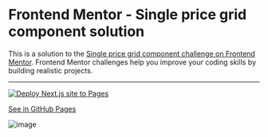 # Frontend Mentor - Single price grid component solution

This is a solution to the [Single price grid component challenge on Frontend Mentor](https://www.frontendmentor.io/challenges/single-price-grid-component-5ce41129d0ff452fec5abbbc). Frontend Mentor challenges help you improve your coding skills by building realistic projects.

---

[![Deploy Next.js site to Pages](https://github.com/OTF31/single-price-grid-component/actions/workflows/nextjs.yml/badge.svg?branch=main)](https://github.com/OTF31/single-price-grid-component/actions/workflows/nextjs.yml)

[See in GitHub Pages](https://OTF31.github.io/single-price-grid-component/)

![image](https://user-images.githubusercontent.com/75378049/221283133-86cbf056-97b0-452f-85d3-644389c9e442.png)
